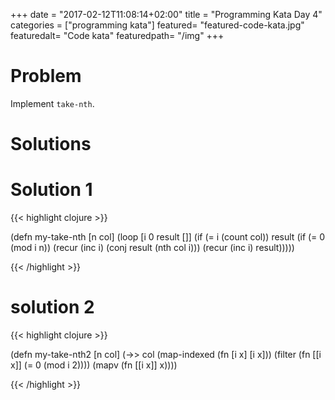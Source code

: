 +++
date = "2017-02-12T11:08:14+02:00"
title = "Programming Kata Day 4"
categories = ["programming kata"]
featured= "featured-code-kata.jpg"
featuredalt= "Code kata"
featuredpath= "/img"
+++

# Problem

Implement `take-nth`.

# Solutions

# Solution 1


{{< highlight clojure >}}

(defn my-take-nth [n col]
  (loop [i 0
         result []]
    (if (= i (count col))
      result
      (if (= 0 (mod i n))
        (recur (inc i) (conj result (nth col i)))
        (recur (inc i) result)))))

{{< /highlight >}}

# solution 2

{{< highlight clojure >}}

(defn my-take-nth2 [n col]
  (->> col
       (map-indexed (fn [i x] [i x]))
       (filter (fn [[i x]] (= 0 (mod i 2))))
       (mapv (fn [[i x]] x))))

{{< /highlight >}}
